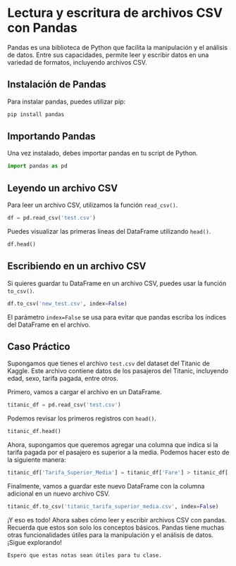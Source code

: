 
# Lectura y escritura de archivos CSV con Pandas

Pandas es una biblioteca de Python que facilita la manipulación y el análisis de datos. Entre sus capacidades, permite leer y escribir datos en una variedad de formatos, incluyendo archivos CSV.

## Instalación de Pandas

Para instalar pandas, puedes utilizar pip:

```python
pip install pandas
```

## Importando Pandas

Una vez instalado, debes importar pandas en tu script de Python.

```python
import pandas as pd
```

## Leyendo un archivo CSV

Para leer un archivo CSV, utilizamos la función `read_csv()`.

```python
df = pd.read_csv('test.csv')
```

Puedes visualizar las primeras líneas del DataFrame utilizando `head()`.

```python
df.head()
```

## Escribiendo en un archivo CSV

Si quieres guardar tu DataFrame en un archivo CSV, puedes usar la función `to_csv()`.

```python
df.to_csv('new_test.csv', index=False)
```

El parámetro `index=False` se usa para evitar que pandas escriba los índices del DataFrame en el archivo.

## Caso Práctico

Supongamos que tienes el archivo `test.csv` del dataset del Titanic de Kaggle. Este archivo contiene datos de los pasajeros del Titanic, incluyendo edad, sexo, tarifa pagada, entre otros.

Primero, vamos a cargar el archivo en un DataFrame.

```python
titanic_df = pd.read_csv('test.csv')
```

Podemos revisar los primeros registros con `head()`.

```python
titanic_df.head()
```

Ahora, supongamos que queremos agregar una columna que indica si la tarifa pagada por el pasajero es superior a la media. Podemos hacer esto de la siguiente manera:

```python
titanic_df['Tarifa_Superior_Media'] = titanic_df['Fare'] > titanic_df['Fare'].mean()
```

Finalmente, vamos a guardar este nuevo DataFrame con la columna adicional en un nuevo archivo CSV.

```python
titanic_df.to_csv('titanic_tarifa_superior_media.csv', index=False)
```

¡Y eso es todo! Ahora sabes cómo leer y escribir archivos CSV con pandas. Recuerda que estos son solo los conceptos básicos. Pandas tiene muchas otras funcionalidades útiles para la manipulación y el análisis de datos. ¡Sigue explorando!
```
Espero que estas notas sean útiles para tu clase.